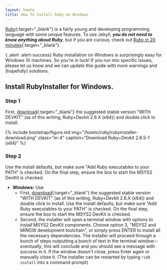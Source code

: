```yaml
---
layout: howto
title: How To Install Ruby on Windows
---
```


[Ruby](https://www.ruby-lang.org/en/){:target="_blank"} is a fairly young and developing programming language with some unique features. 
To use Jekyll, ***you do not need to know anything about Ruby***, but if you are curious, check out [Ruby in 20 minutes](https://www.ruby-lang.org/en/documentation/quickstart/){:target="_blank"}.

{:.alert .alert-success}
Ruby installation on Windows is surprisingly easy for Windows 10 machines. So you're in luck! If you run into specific issues, please let us know and we can update this guide with more warnings and (hopefully) solutions. 

## Install RubyInstaller for Windows.

### Step 1
First, [download](https://rubyinstaller.org/downloads/){:target="_blank"} the suggested stable version "WITH DEVKIT" (as of this writing, Ruby+Devkit 2.6.X (x64)) and double click to install.

{% include bootstrap/figure.md img="/howto/ruby/rubyinstaller-download.png" class="m-4" caption="Download Ruby+Devkit 2.6.5-1 (x64)" %}

### Step 2
Use the install defaults, but make sure "Add Ruby executables to your PATH" is checked. On the final step, ensure the box to start the MSYS2 DevKit is checked. 

- **Windows:** Use  
    - First, [download](https://rubyinstaller.org/downloads/){:target="_blank"} the suggested stable version "WITH DEVKIT" (as of this writing, Ruby+Devkit 2.6.X (x64)) and double click to install. Use the install defaults, but make sure "Add Ruby executables to your PATH" is checked. On the final step, ensure the box to start the MSYS2 DevKit is checked.
    - Second, the installer will open a terminal window with options to install MSYS2 DevKit components. Choose option 3, "MSYS2 and MINGW development toolchain", or simply press ENTER to install all the necessary dependencies. The installer will proceed through a bunch of steps outputting a bunch of text in the terminal window--*eventually*, this will conclude and you should see a message with success in it. If the window doesn't close, press Enter again or manually close it. (The installer can be restarted by typing `ridk install` into a command prompt)
